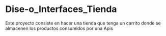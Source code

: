 # Dise-o_Interfaces_Tienda
Este proyecto consiste en hacer una tienda que tenga un carrito donde se almacenen los productos consumidos por una Apis
